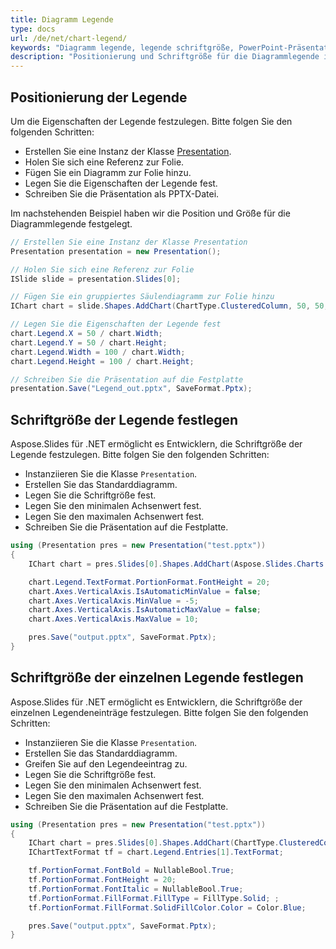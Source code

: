 ```yaml
---
title: Diagramm Legende
type: docs
url: /de/net/chart-legend/
keywords: "Diagramm legende, legende schriftgröße, PowerPoint-Präsentation, C#, Csharp, Aspose.Slides für .NET"
description: "Positionierung und Schriftgröße für die Diagrammlegende in PowerPoint-Präsentationen in C# oder .NET festlegen"
---
```


## **Positionierung der Legende**
Um die Eigenschaften der Legende festzulegen. Bitte folgen Sie den folgenden Schritten:

- Erstellen Sie eine Instanz der Klasse [Presentation](https://reference.aspose.com/slides/net/aspose.slides/presentation).
- Holen Sie sich eine Referenz zur Folie.
- Fügen Sie ein Diagramm zur Folie hinzu.
- Legen Sie die Eigenschaften der Legende fest.
- Schreiben Sie die Präsentation als PPTX-Datei.

Im nachstehenden Beispiel haben wir die Position und Größe für die Diagrammlegende festgelegt.

```c#
// Erstellen Sie eine Instanz der Klasse Presentation
Presentation presentation = new Presentation();

// Holen Sie sich eine Referenz zur Folie
ISlide slide = presentation.Slides[0];

// Fügen Sie ein gruppiertes Säulendiagramm zur Folie hinzu
IChart chart = slide.Shapes.AddChart(ChartType.ClusteredColumn, 50, 50, 500, 500);

// Legen Sie die Eigenschaften der Legende fest
chart.Legend.X = 50 / chart.Width;
chart.Legend.Y = 50 / chart.Height;
chart.Legend.Width = 100 / chart.Width;
chart.Legend.Height = 100 / chart.Height;

// Schreiben Sie die Präsentation auf die Festplatte
presentation.Save("Legend_out.pptx", SaveFormat.Pptx);
```



## **Schriftgröße der Legende festlegen**
Aspose.Slides für .NET ermöglicht es Entwicklern, die Schriftgröße der Legende festzulegen. Bitte folgen Sie den folgenden Schritten:

- Instanziieren Sie die Klasse `Presentation`.
- Erstellen Sie das Standarddiagramm.
- Legen Sie die Schriftgröße fest.
- Legen Sie den minimalen Achsenwert fest.
- Legen Sie den maximalen Achsenwert fest.
- Schreiben Sie die Präsentation auf die Festplatte.

```c#
using (Presentation pres = new Presentation("test.pptx"))
{
    IChart chart = pres.Slides[0].Shapes.AddChart(Aspose.Slides.Charts.ChartType.ClusteredColumn, 50, 50, 600, 400);

    chart.Legend.TextFormat.PortionFormat.FontHeight = 20;
    chart.Axes.VerticalAxis.IsAutomaticMinValue = false;
    chart.Axes.VerticalAxis.MinValue = -5;
    chart.Axes.VerticalAxis.IsAutomaticMaxValue = false;
    chart.Axes.VerticalAxis.MaxValue = 10;

    pres.Save("output.pptx", SaveFormat.Pptx);
}
```


## **Schriftgröße der einzelnen Legende festlegen**
Aspose.Slides für .NET ermöglicht es Entwicklern, die Schriftgröße der einzelnen Legendeneinträge festzulegen. Bitte folgen Sie den folgenden Schritten:

- Instanziieren Sie die Klasse `Presentation`.
- Erstellen Sie das Standarddiagramm.
- Greifen Sie auf den Legendeeintrag zu.
- Legen Sie die Schriftgröße fest.
- Legen Sie den minimalen Achsenwert fest.
- Legen Sie den maximalen Achsenwert fest.
- Schreiben Sie die Präsentation auf die Festplatte.

```c#
using (Presentation pres = new Presentation("test.pptx"))
{
    IChart chart = pres.Slides[0].Shapes.AddChart(ChartType.ClusteredColumn, 50, 50, 600, 400);
    IChartTextFormat tf = chart.Legend.Entries[1].TextFormat;

    tf.PortionFormat.FontBold = NullableBool.True;
    tf.PortionFormat.FontHeight = 20;
    tf.PortionFormat.FontItalic = NullableBool.True;
    tf.PortionFormat.FillFormat.FillType = FillType.Solid; ;
    tf.PortionFormat.FillFormat.SolidFillColor.Color = Color.Blue;

    pres.Save("output.pptx", SaveFormat.Pptx);
}
```